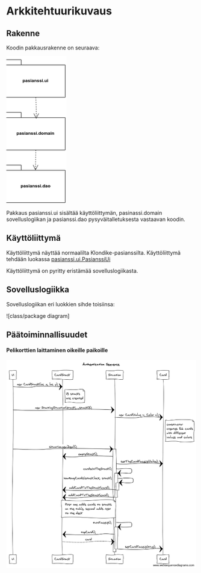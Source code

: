 # Arkkitehtuurikuvaus

## Rakenne

Koodin pakkausrakenne on seuraava:

![package diagram](https://github.com/juliagron/otm-harjoitustyo/blob/master/dokumentointi/kuvat/package_diagram.png)

Pakkaus pasianssi.ui sisältää käyttöliittymän, pasinassi.domain sovelluslogiikan ja pasianssi.dao pysyväitalletuksesta vastaavan koodin.

## Käyttöliittymä

Käyttöliittymä näyttää normaalilta Klondike-pasianssilta. Käyttöliittymä tehdään luokassa [pasianssi.ui.PasianssiUi](https://github.com/juliagron/otm-harjoitustyo/blob/master/Pasianssi/src/main/java/pasianssi/ui/PasianssiUi.java)

Käyttöliittymä on pyritty eristämää sovelluslogiikasta.

## Sovelluslogiikka

Sovelluslogiikan eri luokkien sihde toisiinsa:

![class/package diagram]

## Päätoiminnallisuudet

#### Pelikorttien laittaminen oikeille paikoille

![sequence diagram](https://github.com/juliagron/otm-harjoitustyo/blob/master/dokumentointi/kuvat/sequence_diagram_1.png)


